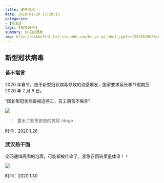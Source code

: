 ```yaml
---
title: 波子汽水
date: 2020-01-28 13:28:15
categories:
- [吧台]
tags: [搞笑段子]
summary: 快乐的源泉
img: http://q4kbn37nl.bkt.clouddn.com/bo-zi-qi-shui.jpg?e=1580262806&token=0QXSKIUWEaWqa_m3RP0dA04KO2cPXzgzVsWCBGHf:stxIFM06Y_atF7MZijUWiyNzWbo
---
```


## 新型冠状病毒

### 苦不堪言

2020 年春节，由于新型冠状病毒导致的流感爆发，国家要求延长春节假期至 2020 年 2 月 9 日。

“因新型冠状病毒被迫停工，员工萌苦不堪言”

![](http://q4kbn37nl.bkt.clouddn.com/ku-bu-kan-yan.jpg?e=1580193490&token=0QXSKIUWEaWqa_m3RP0dA04KO2cPXzgzVsWCBGHf:ycFNNrGXhxvEfMoPrTZR4cDQVSw)

> 露出了悲愤欲绝的笑容 /doge

时间：2020.1.28

### 武汉热干面

全网通缉周围的泡面，可能都被传染了，紧急召回碗里量体温！！

![](http://q4kbn37nl.bkt.clouddn.com/wu-han-re-gan-mian.jpg?e=1580359521&token=0QXSKIUWEaWqa_m3RP0dA04KO2cPXzgzVsWCBGHf:C7xZWXedzGghvg2_mynKTDghfXg)

时间：2020.1.30
